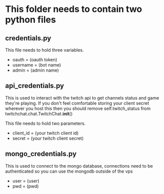 # This folder needs to contain two python files

## credentials.py
This file needs to hold three variables.
* oauth = (oauth token)
* username = (bot name)
* admin = (admin name)

## api_credentials.py
This is used to interact with the twitch api to get channels status and game they're playing. If you don't feel
comfortable storing your client secret wherever you host this 
then you should remove self.twitch_status from twitchchat.chat.TwitchChat.__init__()

This file needs to hold two parameters.
* client_id = (your twitch client id)
* secret = (your twitch client secret)

## mongo_credentials.py
This is used to connect to the mongo database, connections need to be authenticated so you can use the mongodb outside of the vps

* user = (user)
* pwd = (pwd)